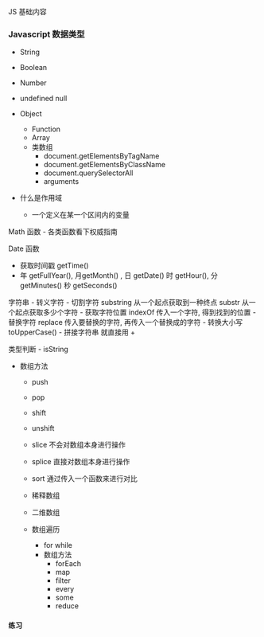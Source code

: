 JS 基础内容

### Javascript 数据类型

+ String 
+ Boolean
+ Number
+ undefined null
+ Object
    - Function
    - Array
    - 类数组
        - document.getElementsByTagName
        - document.getElementsByClassName
        - document.querySelectorAll
        - arguments    

+ 什么是作用域
    - 一个定义在某一个区间内的变量
    
Math 函数
    - 各类函数看下权威指南
    
Date 函数
   - 获取时间戳 getTime()
   - 年 getFullYear(), 月getMonth() , 日 getDate() 时 getHour(), 分 getMinutes() 秒 getSeconds()

字符串
    - 转义字符
    - 切割字符 substring 从一个起点获取到一种终点  substr 从一个起点获取多少个字符
    - 获取字符位置 indexOf 传入一个字符, 得到找到的位置
    - 替换字符 replace 传入要替换的字符, 再传入一个替换成的字符
    - 转换大小写 toUpperCase()
    - 拼接字符串 就直接用 + 

类型判断
    - isString
    


+ 数组方法
    - push
    - pop
    - shift
    - unshift
    - slice 不会对数组本身进行操作
    - splice 直接对数组本身进行操作
    - sort 通过传入一个函数来进行对比 
        
    - 稀释数组
    - 二维数组
    - 数组遍历
        - for while
        - 数组方法
            - forEach
            - map
            - filter
            - every
            - some
            - reduce
 
#### 练习

